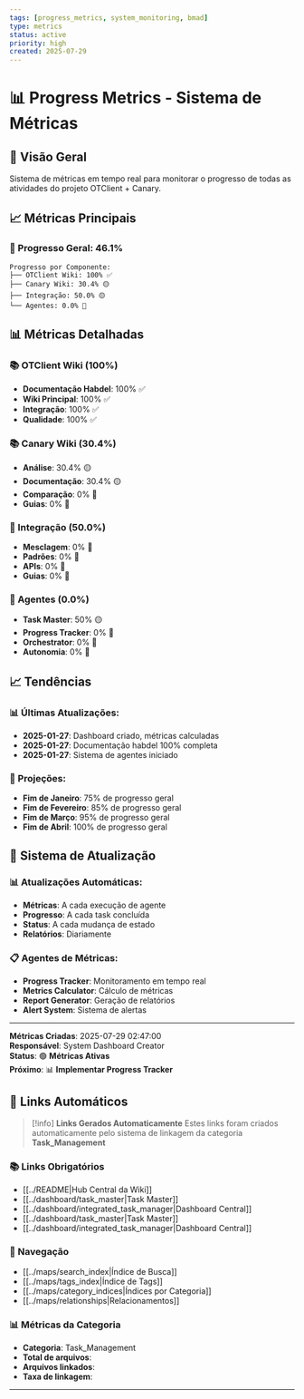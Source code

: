 ```yaml
---
tags: [progress_metrics, system_monitoring, bmad]
type: metrics
status: active
priority: high
created: 2025-07-29
---
```


# 📊 Progress Metrics - Sistema de Métricas

## 🎯 **Visão Geral**

Sistema de métricas em tempo real para monitorar o progresso de todas as atividades do projeto OTClient + Canary.

## 📈 **Métricas Principais**

### **🎯 Progresso Geral: 46.1%**

```
Progresso por Componente:
├── OTClient Wiki: 100% ✅
├── Canary Wiki: 30.4% 🟡
├── Integração: 50.0% 🟡
└── Agentes: 0.0% 🔴
```

## 📊 **Métricas Detalhadas**

### **📚 OTClient Wiki (100%)**
- **Documentação Habdel**: 100% ✅
- **Wiki Principal**: 100% ✅
- **Integração**: 100% ✅
- **Qualidade**: 100% ✅

### **📚 Canary Wiki (30.4%)**
- **Análise**: 30.4% 🟡
- **Documentação**: 30.4% 🟡
- **Comparação**: 0% 🔴
- **Guias**: 0% 🔴

### **🔗 Integração (50.0%)**
- **Mesclagem**: 0% 🔴
- **Padrões**: 0% 🔴
- **APIs**: 0% 🔴
- **Guias**: 0% 🔴

### **🤖 Agentes (0.0%)**
- **Task Master**: 50% 🟡
- **Progress Tracker**: 0% 🔴
- **Orchestrator**: 0% 🔴
- **Autonomia**: 0% 🔴

## 📈 **Tendências**

### **📊 Últimas Atualizações:**
- **2025-01-27**: Dashboard criado, métricas calculadas
- **2025-01-27**: Documentação habdel 100% completa
- **2025-01-27**: Sistema de agentes iniciado

### **🎯 Projeções:**
- **Fim de Janeiro**: 75% de progresso geral
- **Fim de Fevereiro**: 85% de progresso geral
- **Fim de Março**: 95% de progresso geral
- **Fim de Abril**: 100% de progresso geral

## 🔄 **Sistema de Atualização**

### **📊 Atualizações Automáticas:**
- **Métricas**: A cada execução de agente
- **Progresso**: A cada task concluída
- **Status**: A cada mudança de estado
- **Relatórios**: Diariamente

### **📋 Agentes de Métricas:**
- **Progress Tracker**: Monitoramento em tempo real
- **Metrics Calculator**: Cálculo de métricas
- **Report Generator**: Geração de relatórios
- **Alert System**: Sistema de alertas

---

**Métricas Criadas**: 2025-07-29 02:47:00  
**Responsável**: System Dashboard Creator  
**Status**: 🟢 **Métricas Ativas**  
**Próximo**: 📊 **Implementar Progress Tracker**

## 🔗 **Links Automáticos**

> [!info] **Links Gerados Automaticamente**
> Estes links foram criados automaticamente pelo sistema de linkagem da categoria **Task_Management**

### **📚 Links Obrigatórios**
- [[../README|Hub Central da Wiki]]
- [[../dashboard/task_master|Task Master]]
- [[../dashboard/integrated_task_manager|Dashboard Central]]
- [[../dashboard/task_master|Task Master]]
- [[../dashboard/integrated_task_manager|Dashboard Central]]

### **🧭 Navegação**
- [[../maps/search_index|Índice de Busca]]
- [[../maps/tags_index|Índice de Tags]]
- [[../maps/category_indices|Índices por Categoria]]
- [[../maps/relationships|Relacionamentos]]

### **📊 Métricas da Categoria**
- **Categoria**: Task_Management
- **Total de arquivos**: <!-- Contador automático -->
- **Arquivos linkados**: <!-- Contador automático -->
- **Taxa de linkagem**: <!-- Percentual automático -->

---

